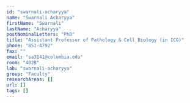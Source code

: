 ```yaml
---
id: "swarnali-acharyya"
name: "Swarnali Acharyya"
firstName: "Swarnali"
lastName: "Acharyya"
postNominalLetters: "PhD"
title: "Assistant Professor of Pathology & Cell Biology (in ICG)"
phone: "851-4792"
fax: ""
email: "sa3141@columbia.edu"
room: "402B"
lab: "swarnali-acharyya"
group: "Faculty"
researchAreas: []
url: []
tags: []
---
```

